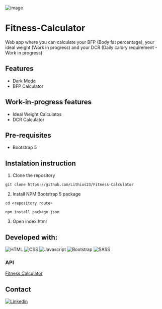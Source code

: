 ![image](https://user-images.githubusercontent.com/99811402/178275165-11f322f2-dc2e-46be-a783-b3ba71ca2f04.png)
# Fitness-Calculator

Web app where you can calculate your BFP (Body fat percentage), your ideal weight (Work in progress) and your DCR (Daily calory requirement - Work in progress)
  
## Features

- Dark Mode
- BFP Calculator

## Work-in-progress features

- Ideal Weight Calculatos
- DCR Calculator

## Pre-requisites

- Bootstrap 5

## Instalation instruction

1. Clone the repository
```
git clone https://github.com/Lithios23/Fitness-Calculator
```
2. Install NPM Bootstrap 5 package
```
cd <repository route>
```
```
npm install package.json
```
3. Open index.html

## Developed with:
![HTML](https://img.shields.io/badge/HTML-239120?style=for-the-badge&logo=html5&logoColor=white)
![CSS](https://img.shields.io/badge/CSS-239120?&style=for-the-badge&logo=css3&logoColor=white)
![Javascript](https://img.shields.io/badge/JavaScript-F7DF1E?style=for-the-badge&logo=javascript&logoColor=black)
![Bootstrap](https://img.shields.io/badge/Bootstrap-563D7C?style=for-the-badge&logo=bootstrap&logoColor=white)
![SASS](https://img.shields.io/badge/Sass-CC6699?style=for-the-badge&logo=sass&logoColor=white)

### API
[Fitness Calculator](https://rapidapi.com/malaaddincelik/api/fitness-calculator/)

## Contact
[![Linkedin](https://img.shields.io/badge/LinkedIn-0077B5?style=for-the-badge&logo=linkedin&logoColor=white)](https://www.linkedin.com/in/max-daniel-garcia-sanchez-b9658a224/)

